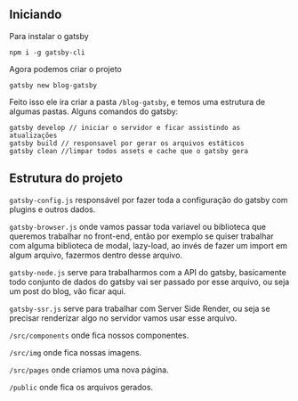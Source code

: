## Iniciando

Para instalar o gatsby
```
npm i -g gatsby-cli
```

Agora podemos criar o projeto
```
gatsby new blog-gatsby
```

Feito isso ele ira criar a pasta `/blog-gatsby`, e temos uma estrutura de algumas pastas. Alguns comandos do gatsby:
```
gatsby develop // iniciar o servidor e ficar assistindo as atualizações
gatsby build // responsavel por gerar os arquivos estáticos
gatsby clean //limpar todos assets e cache que o gatsby gera
```

## Estrutura do projeto

`gatsby-config.js` responsável por fazer toda a configuração do gatsby com plugins e outros dados.

`gatsby-browser.js` onde vamos passar toda variavel ou biblioteca que queremos trabalhar no front-end, então por exemplo se quiser trabalhar com alguma biblioteca de modal, lazy-load, ao invés de fazer um import em algum arquivo, fazermos dentro desse arquivo.

`gatsby-node.js` serve para trabalharmos com a API do gatsby, basicamente todo conjunto de dados do gatsby vai ser passado por esse arquivo, ou seja um post do blog, vão ficar aqui.

`gatsby-ssr.js` serve para trabalhar com Server Side Render, ou seja se precisar renderizar algo no servidor vamos usar esse arquivo.


`/src/components` onde fica nossos componentes.

`/src/img` onde fica nossas imagens.

`/src/pages` onde criamos uma nova página.

`/public` onde fica os arquivos gerados.